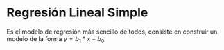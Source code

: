 # Regresión Lineal Simple
Es el modelo de regresión más sencillo de todos, consiste en construir un modelo de la forma $y=b_1*x+b_0$
